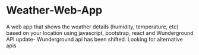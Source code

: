 # Weather-Web-App
A web app that shows the weather details (humidity, temperature, etc) based on your location using javascript, bootstrap, react and Wunderground API
update- Wunderground api has been shifted. Looking for alternative apis

